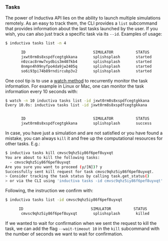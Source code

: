 
### Tasks

The power of Inductiva API lies on the ability to launch multiple simulations remotely.
As an easy to track them, the CLI provides a `list` subcommand that provides information
about the last tasks launched by the user. If you wish, you can also just track
a specific task via its `--id`. Examples of usage:

```bash
$ inductiva tasks list -n 4

       ID                              SIMULATOR          STATUS         SUBMITTED              STARTED                COMPUTATION TIME         RESOURCE TYPE
       jxwt0rm8s8xspdfcegtgkkana       splishsplash       started        08 Feb, 13:25:49       08 Feb, 13:26:04       *0:00:05                 c2-standard-4
       n0zcac8rmw7xydbis3m407kb4       splishsplash       started        08 Feb, 13:25:48       08 Feb, 13:26:03       *0:00:07                 c2-standard-4
       8nmpn4h99nyfpo4da9jw2405q       splishsplash       started        08 Feb, 13:25:47       08 Feb, 13:26:02       *0:00:09                 c2-standard-4
       so6i93pi74b89rndircubp3v2       splishsplash       started        08 Feb, 13:25:47       08 Feb, 13:26:02       *0:00:10                 c2-standard-4
```

One cool tip is to use a [watch method](https://www.geeksforgeeks.org/watch-command-in-linux-with-examples/) to recurrently monitor the task information.
For example in Linux or Mac, one can monitor the task information every 10 seconds with:
```bash
$ watch -n 10 inductiva tasks list -id jxwt0rm8s8xspdfcegtgkkana
Every 10.0s: inductiva tasks list -id jxwt0rm8s8xspdfcegtgkkana                                                                                 


       ID                              SIMULATOR          STATUS         SUBMITTED              STARTED                COMPUTATION TIME         RESOURCE TYPE
       jxwt0rm8s8xspdfcegtgkkana       splishsplash       success        08 Feb, 13:25:49       08 Feb, 13:26:04       0:00:35                  c2-standard-4
```

In case, you have just a simulation and are not satisfied or you have found a mistake,
you can always `kill` it and free up the computational resources for other tasks. E.g.:

```bash
$ inductiva tasks kill cmvsc9qhz5iy86f6pef8uyxqt 
You are about to kill the following tasks:
  - cmvsc9qhz5iy86f6pef8uyxqt 
Are you sure you want to proceed (y/[N])? y
Successfully sent kill request for task cmvsc9qhz5iy86f6pef8uyxqt.
> Consider tracking the task status by calling task.get_status()
> or via the CLI using 'inductiva tasks -id cmvsc9qhz5iy86f6pef8uyxqt'.
```

Following, the instruction we confirm with:
```bash
$ inductiva tasks list -id cmvsc9qhz5iy86f6pef8uyxqt

      ID                              SIMULATOR          STATUS         SUBMITTED              STARTED         COMPUTATION TIME         RESOURCE TYPE
       cmvsc9qhz5iy86f6pef8uyxqt       splishsplash       killed         08 Feb, 13:41:06       n/a             n/a                      n/a
```

If we wanted to wait for confirmation when we sent the request to kill the task,
we can add the flag `--wait-timeout 10` in the `kill` subcommand with the number of
seconds we want to wait for confirmation.
